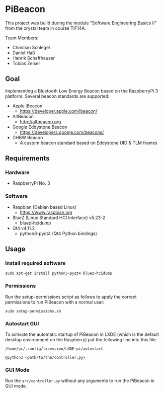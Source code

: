 # PiBeacon

This project was build during the module "Software Engineering Basics II" from the crystal team in course TIF14A.

Team Members:

* Christian Schlegel
* Daniel Haß
* Henrik Schaffhauser
* Tobias Zeiser

## Goal

Implementing a Bluetooth Low Energy Beacon based on the RaspberryPi 3 platform.
Several beacon standards are supported:

* Apple iBeacon
    * https://developer.apple.com/ibeacon/
* AltBeacon
    * http://altbeacon.org
* Google Eddystone Beacon
    * https://developers.google.com/beacons/
* DHBW Beacon
    * A custom beacon standard based on Eddystone UID & TLM frames

## Requirements

### Hardware

* RaspberryPi No. 3

### Software

* Raspbian (Debian based Linux)
    * https://www.raspbian.org
* BlueZ (Linux Standard HCI Interface) v5.23-2
    * bluez-hcidump
* Qt4 v4.11.2
    * python3-pyqt4 (Qt4 Python bindings)

## Usage

### Install required software

```
sudo apt-get install python3-pyqt4 bluez-hcidump
```

### Permissions

Run the setup-permissions script as follows to apply the correct permissions to run PiBeacon with a normal user:

```
sudo setup-permissions.sh
```

### Autostart GUI

To activate the automatic startup of PiBeacon in LXDE (which is the default desktop environment on the Raspberry) put the following line into this file:

``` /home/pi/.config/lxsession/LXDE-pi/autostart ```

```
@python3 <path/to/the/controller.py>
```

### GUI Mode

Run the ```src/controller.py``` without any arguments to run the PiBeacon in GUI mode.